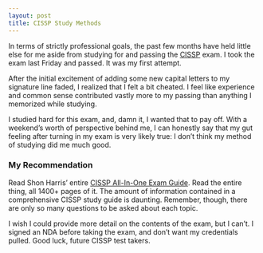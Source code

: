 ```yaml
---
layout: post
title: CISSP Study Methods
---
```


In terms of strictly professional goals, the past few months have held little else for me aside from studying for and passing the [CISSP](https://www.isc2.org/cissp/default.aspx) exam.  I took the exam last Friday and passed.  It was my first attempt.

After the initial excitement of adding some new capital letters to my signature line faded, I realized that I felt a bit cheated.  I feel like experience and common sense contributed vastly more to my passing than anything I memorized while studying.

I studied hard for this exam, and, damn it, I wanted that to pay off. With a weekend’s worth of perspective behind me, I can honestly say that my gut feeling after turning in my exam is very likely true: I don’t think my method of studying did me much good.

### My Recommendation

Read Shon Harris’ entire [CISSP All-In-One Exam Guide](http://www.amazon.com/CISSP-All-One-Guide-Edition/dp/0071781749).  Read the entire thing, all 1400+ pages of it.  The amount of information contained in a comprehensive CISSP study guide is daunting.  Remember, though, there are only so many questions to be asked about each topic.

I wish I could provide more detail on the contents of the exam, but I can’t.  I signed an NDA before taking the exam, and don’t want my credentials pulled.  Good luck, future CISSP test takers.
